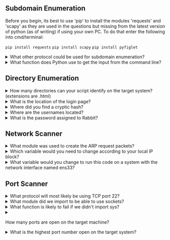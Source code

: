 ## Subdomain Enumeration 

Before you begin, its best to use 'pip' to install the modules 'requests' and 'scapy' as they are used in the questions but missing from the latest version of python (as of writing) if using your own PC. To do that enter the following into cmd/terminal:
  <p></p>
  
``` pip install requests ```
``` pip install scapy ```
``` pip install pyfiglet ```

<details>
<summary> What other protocol could be used for subdomain enumeration? </summary>
<p></p>
  
  Domain Name Servers can have public-facing subdomains that can prove useful. The website https://dnsdumpster.com/ is a perfect example of this. Using the tryhackme website as an example search, this website can provide a basic domain map exposing a few (but not for certain all) subdomains attached to this address.
  
  ![image](https://user-images.githubusercontent.com/66912443/185466583-f0b08983-eac9-4306-adb3-c99e343b5f95.png)

  
 ```Answer = dns ```
  
</details>

<details>
<summary> What function does Python use to get the input from the command line? </summary>
  <p></p>
  
  'sys.argv' contains the command-line arguments passed to the script.
  
 ``` Answer = sys.argv ```
  
</details>

## Directory Enumeration 

<details>
<summary> How many directories can your script identify on the target system? (extensions are .html) </summary>
  <p></p>
  When downloading the task file, you'll need to change it to 'wordlist.txt' rather than 'wordlist2.txt' or it will not work. Then after the code is copied and run in CMD you should see the following:
  <p></p>
  
![image](https://user-images.githubusercontent.com/66912443/185468543-e0e0615a-10e9-4176-969f-3e635b84a2bf.png)

  ``` Answer = 4 ```

</details>

<details>
<summary> What is the location of the login page? </summary>
  <p></p>
Either by trying all 4 directories, or from guessing by the name, you can work out that "/private.html" holds the login page as seen below:
  <p></p>
  
  ![image](https://user-images.githubusercontent.com/66912443/185469387-1701301f-c321-4519-8310-f33f876f38a9.png)

  ``` Answer = private.html ```
  
</details>

<details>
<summary> Where did you find a cryptic hash? </summary>
  <p></p>
  
"/apollo.html" hides the cryptic hash

![image](https://user-images.githubusercontent.com/66912443/185470666-9e090ce9-7b71-4e30-90c9-077490462896.png)  
  
  ``` Answer = apollo.html ```

</details>

<details>
<summary> Where are the usernames located? </summary>
  <p></p>
"/surfer.html" gives a way an unfortunate amount of information about the users.
  
![image](https://user-images.githubusercontent.com/66912443/185471052-bcd1af66-30b3-469b-bebc-d61824ab8b5e.png)

``` Answer = surfer.html ```  
  
</details>

<details>
<summary> What is the password assigned to Rabbit? </summary>
  <p></p>
  
``` Answer = LOUSYRABBO ```

</details>

## Network Scanner

<details>
<summary> What module was used to create the ARP request packets? </summary>
  <p></p>
  "scapy" is a python packet manipulation tool.
  <p></p>
  
  ``` Answer = scapy ```

</details>

<details>
<summary> Which variable would you need to change according to your local IP block? </summary>
  <p></p>
  As seen on line 4, the variable 'ip_range" determines the IP block as it starts 10.10.X.X, as does our active machine
  <p></p>
  
![image](https://user-images.githubusercontent.com/66912443/185473319-9708a6e3-72a1-4866-a686-fdcb0bfb6c75.png)

  
``` Answer = ip_range ```

</details>

<details>
<summary> What variable would you change to run this code on a system with the network interface named ens33? </summary>
  <p></p>
  
  ``` Answer = interface ```

</details>

## Port Scanner

<details>
<summary> What protocol will most likely be using TCP port 22? </summary>
  <p></p>
SSH uses port 22
  <p></p>
  
``` Answer = ssh ```

</details>

<details>
<summary> What module did we import to be able to use sockets?  </summary>
  <p></p>
  
``` Answer = socket ```

</details>

<details>
<summary> What function is likely to fail if we didn't import sys? </summary>
  <p></p>

  "sys.stdout.flush()" as it uses the sys function at the beginning.
  
  ``` Answer = sys.stdout.flush() ```

</details>

<details>
<summary> 

How many ports are open on the target machine? </summary>
<p></p>

``` Answer = 3 ```

</details>

<details>
<summary> What is the highest port number open on the target system? </summary>
<p></p>

``` Answer = 2100 ```

</details>




